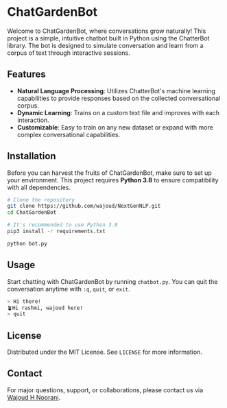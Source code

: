# ChatGardenBot

Welcome to ChatGardenBot, where conversations grow naturally! This project is a simple, intuitive chatbot built in Python using the ChatterBot library. The bot is designed to simulate conversation and learn from a corpus of text through interactive sessions.

## Features

- **Natural Language Processing**: Utilizes ChatterBot's machine learning capabilities to provide responses based on the collected conversational corpus.
- **Dynamic Learning**: Trains on a custom text file and improves with each interaction.
- **Customizable**: Easy to train on any new dataset or expand with more complex conversational capabilities.

## Installation

Before you can harvest the fruits of ChatGardenBot, make sure to set up your environment. This project requires **Python 3.8** to ensure compatibility with all dependencies.

```bash
# Clone the repository
git clone https://github.com/wajoud/NextGenNLP.git
cd ChatGardenBot

# It's recommended to use Python 3.8
pip3 install -r requirements.txt

python bot.py
```

## Usage

Start chatting with ChatGardenBot by running `chatbot.py`. You can quit the conversation anytime with `:q`, `quit`, or `exit`.

```bash
> Hi there!
🪴Hi rashmi, wajoud here!
> quit
```

## License

Distributed under the MIT License. See `LICENSE` for more information.

## Contact

For major questions, support, or collaborations, please contact us via [Wajoud H Noorani](mailto:wajoudnoorani59@gmail.com).
